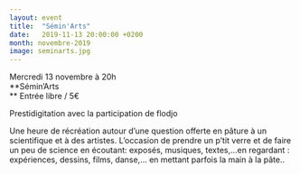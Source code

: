 ```yaml
---
layout: event
title:  "Sémin'Arts"
date:   2019-11-13 20:00:00 +0200
month: novembre-2019
image: seminarts.jpg
---
```



  Mercredi 13 novembre à 20h  
**Sémin’Arts  
** Entrée libre / 5€



Prestidigitation avec la participation de flodjo

Une heure de récréation autour d’une question offerte en pâture à un scientifique et à des artistes. L’occasion de prendre un p’tit verre et de faire un peu de science en écoutant: exposés, musiques, textes,…en regardant : expériences, dessins, films, danse,… en mettant parfois la main à la pâte..